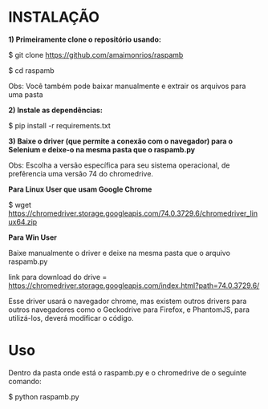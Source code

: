 # INSTALAÇÃO 

**1) Primeiramente clone o repositório usando:**

$ git clone https://github.com/amaimonrios/raspamb

$ cd raspamb


Obs: Você também pode baixar manualmente e extrair os arquivos para uma pasta


**2) Instale as dependências:**

$ pip install -r requirements.txt


**3) Baixe o driver (que permite a conexão com o navegador) para o Selenium e deixe-o na mesma pasta que o raspamb.py**

Obs: Escolha a versão específica para seu sistema operacional, de prefêrencia uma versão 74 do chromedrive.


**Para Linux User que usam Google Chrome**

$ wget https://chromedriver.storage.googleapis.com/74.0.3729.6/chromedriver_linux64.zip


**Para Win User**

Baixe manualmente o driver e deixe na mesma pasta que o arquivo raspamb.py

link para download do drive = https://chromedriver.storage.googleapis.com/index.html?path=74.0.3729.6/

Esse driver usará o navegador chrome, mas existem outros drivers para outros navegadores como o Geckodrive  para Firefox, e PhantomJS, para utilizá-los, deverá modificar o código.


# Uso

Dentro da pasta onde está o raspamb.py e o chromedrive de o seguinte comando:

$ python raspamb.py




